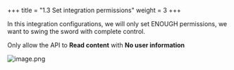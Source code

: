 +++
title = "1.3 Set integration permissions"
weight = 3
+++


In this integration configurations, we will only set ENOUGH permissions, we want to swing the sword with complete control.


Only allow the API to **Read content** with **No user information**


![image.png](/images/002-ii-level-1-notion-to-md/001-1-setup-notion-integration/6-162723-image.png)


